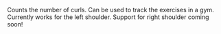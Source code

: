 Counts the number of curls.
Can be used to track the exercises in a gym.
Currently works for the left shoulder.
Support for right shoulder coming soon!
